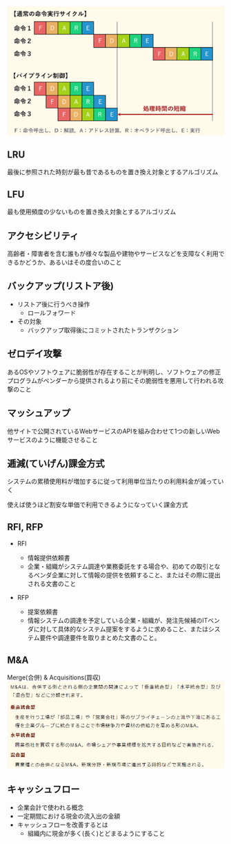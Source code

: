 
![picture 1](../../images/b3eeec61be0eafd8ba1562002dde7ac3e5ecb2c1b8188dddda798ad869e61a1c.png)


## LRU
最後に参照された時刻が最も昔であるものを置き換え対象とするアルゴリズム


## LFU
最も使用頻度の少ないものを置き換え対象とするアルゴリズム


## アクセシビリティ
高齢者・障害者を含む誰もが様々な製品や建物やサービスなどを支障なく利用できるかどうか、あるいはその度合いのこと


## バックアップ(リストア後)
- リストア後に行うべき操作
  - ロールフォワード
- その対象
  - バックアップ取得後にコミットされたトランザクション


## ゼロデイ攻撃
あるOSやソフトウェアに脆弱性が存在することが判明し、ソフトウェアの修正プログラムがベンダーから提供されるより前にその脆弱性を悪用して行われる攻撃のこと


## マッシュアップ
他サイトで公開されているWebサービスのAPIを組み合わせて1つの新しいWebサービスのように機能させること


## 逓減(ていげん)課金方式
システムの累積使用料が増加するに従って利用単位当たりの利用料金が減っていく

使えば使うほど割安な単価で利用できるようになっていく課金方式


## RFI, RFP
- RFI
  - 情報提供依頼書
  - 企業・組織がシステム調達や業務委託をする場合や、初めての取引となるベンダ企業に対して情報の提供を依頼すること、またはその際に提出される文書のこと

- RFP
  - 提案依頼書
  - 情報システムの調達を予定している企業・組織が、発注先候補のITベンダに対して具体的なシステム提案をするように求めること、またはシステム要件や調達要件を取りまとめた文書のこと。


## M&A
Merge(合併) & Acquisitions(買収)
![picture 2](../../images/7c4109d09b1fde6524f451e80d93e91adfba5aa2ca640a524815e5b9902de5d0.png)


## キャッシュフロー
- 企業会計で使われる概念
- 一定期間における現金の流入出の金額
- キャッシュフローを改善するとは
  - 組織内に現金が多く(長く)とどまるようにすること
